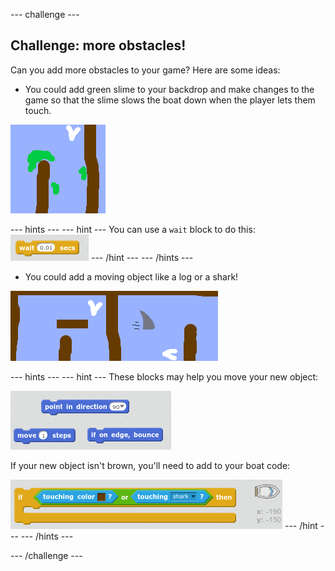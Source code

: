 --- challenge ---

## Challenge: more obstacles!
Can you add more obstacles to your game? Here are some ideas:

+ You could add green slime to your backdrop and make changes to the game so that the slime slows the boat down when the player lets them touch.

![screenshot](images/boat-algae.png)

--- hints ---
--- hint ---
You can use a `wait` block to do this:
![screenshot](images/boat-slime-blocks.png)
--- /hint ---
--- /hints ---

+ You could add a moving object like a log or a shark!

![screenshot](images/boat-obstacles.png)

--- hints ---
--- hint ---
These blocks may help you move your new object:

![screenshot](images/boat-moving-blocks.png)

If your new object isn't brown, you'll need to add to your boat code:

![screenshot](images/boat-moving-blocks2.png)
--- /hint ---
--- /hints ---

--- /challenge ---
